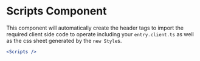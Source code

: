 # Scripts Component

This component will automatically create the header tags to import the required client side code to operate including your `entry.client.ts` as well as the css sheet generated by the `new Style`s.

```jsx
<Scripts />
```